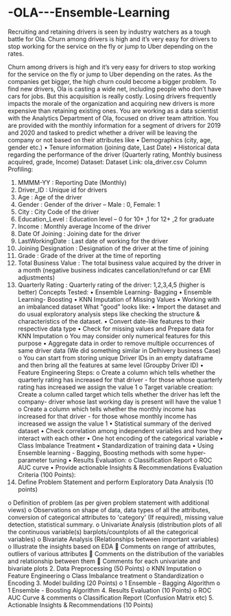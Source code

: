 # -OLA---Ensemble-Learning
Recruiting and retaining drivers is seen by industry watchers as a tough battle for Ola. Churn among drivers is high and it’s very easy for drivers to stop working for the service on the fly or jump to Uber depending on the rates.


Churn among drivers is high and it’s very easy for drivers to stop working for the service on the fly or jump to Uber depending on the rates.
As the companies get bigger, the high churn could become a bigger problem. To find new drivers, Ola is casting a wide net, including people who don’t have cars for jobs. But this acquisition is really costly. Losing drivers frequently impacts the morale of the organization and acquiring new drivers is more expensive than retaining existing ones.
You are working as a data scientist with the Analytics Department of Ola, focused on driver team attrition. You are provided with the monthly information for a segment of drivers for 2019 and 2020 and tasked to predict whether a driver will be leaving the company or not based on their attributes like
•	Demographics (city, age, gender etc.)
•	Tenure information (joining date, Last Date)
•	Historical data regarding the performance of the driver (Quarterly rating, Monthly business acquired, grade, Income)
Dataset:
Dataset Link: ola_driver.csv
Column Profiling:
1.	MMMM-YY : Reporting Date (Monthly)
2.	Driver_ID : Unique id for drivers
3.	Age : Age of the driver
4.	Gender : Gender of the driver – Male : 0, Female: 1
5.	City : City Code of the driver
6.	Education_Level : Education level – 0 for 10+ ,1 for 12+ ,2 for graduate
7.	Income : Monthly average Income of the driver
8.	Date Of Joining : Joining date for the driver
9.	LastWorkingDate : Last date of working for the driver
10.	Joining Designation : Designation of the driver at the time of joining
11.	Grade : Grade of the driver at the time of reporting
12.	Total Business Value : The total business value acquired by the driver in a month (negative business indicates cancellation/refund or car EMI adjustments)
13.	Quarterly Rating : Quarterly rating of the driver: 1,2,3,4,5 (higher is better)
Concepts Tested:
•	Ensemble Learning- Bagging
•	Ensemble Learning- Boosting
•	KNN Imputation of Missing Values
•	Working with an imbalanced dataset
What "good" looks like:
•	Import the dataset and do usual exploratory analysis steps like checking the structure & characteristics of the dataset.
•	Convert date-like features to their respective data type
•	Check for missing values and Prepare data for KNN Imputation
o	You may consider only numerical features for this purpose
•	Aggregate data in order to remove multiple occurrences of same driver data (We did something similar in Delhivery business Case)
o	You can start from storing unique Driver IDs in an empty dataframe and then bring all the features at same level (Groupby Driver ID)
•	Feature Engineering Steps:
o	Create a column which tells whether the quarterly rating has increased for that driver - for those whose quarterly rating has increased we assign the value 1
o	Target variable creation: Create a column called target which tells whether the driver has left the company- driver whose last working day is present will have the value 1
o	Create a column which tells whether the monthly income has increased for that driver - for those whose monthly income has increased we assign the value 1
•	Statistical summary of the derived dataset
•	Check correlation among independent variables and how they interact with each other
•	One hot encoding of the categorical variable
•	Class Imbalance Treatment
•	Standardization of training data
•	Using Ensemble learning - Bagging, Boosting methods with some hyper-parameter tuning
•	Results Evaluation:
o	Classification Report
o	ROC AUC curve
•	Provide actionable Insights & Recommendations
Evaluation Criteria (100 Points):
1.	Define Problem Statement and perform Exploratory Data Analysis (10 points)

o	Definition of problem (as per given problem statement with additional views)
o	Observations on shape of data, data types of all the attributes, conversion of categorical attributes to 'category' (If required), missing value detection, statistical summary.
o	Univariate Analysis (distribution plots of all the continuous variable(s) barplots/countplots of all the categorical variables)
o	Bivariate Analysis (Relationships between important variables)
o	Illustrate the insights based on EDA
	Comments on range of attributes, outliers of various attributes
	Comments on the distribution of the variables and relationship between them
	Comments for each univariate and bivariate plots
2.	Data Preprocessing (50 Points)
o	KNN Imputation
o	Feature Engineering
o	Class Imbalance treatment
o	Standardization
o	Encoding
3.	Model building (20 Points)
o	1 Ensemble - Bagging Algorithm
o	1 Ensemble - Boosting Algorithm
4.	Results Evaluation (10 Points)
o	ROC AUC Curve & comments
o	Classification Report (Confusion Matrix etc)
5.	Actionable Insights & Recommendations (10 Points)

